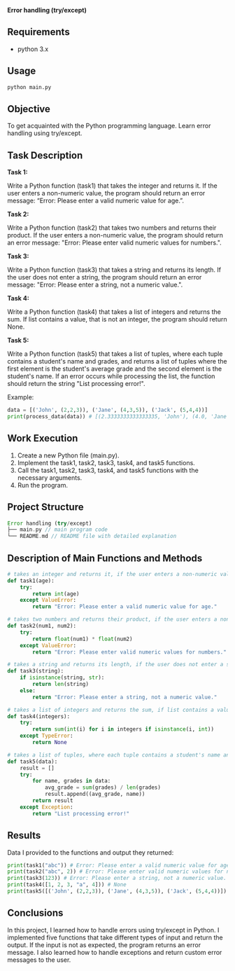 **Error handling (try/except)**

## Requirements
- python 3.x

## Usage

```sh
python main.py
```

## Objective

To get acquainted with the Python programming language. Learn error handling using try/except.

## Task Description

**Task 1:**

Write a Python function (task1) that takes the integer and returns it. If the user enters a non-numeric value, the program should return an error message: “Error: Please enter a valid numeric value for age.”.

**Task 2:**

Write a Python function (task2) that takes two numbers and returns their product. If the user enters a non-numeric value, the program should return an error message: "Error: Please enter valid numeric values for numbers.".

**Task 3:**

Write a Python function (task3) that takes a string and returns its length. If the user does not enter a string, the program should return an error message: "Error: Please enter a string, not a numeric value.".

**Task 4:**

Write a Python function (task4) that takes a list of integers and returns the sum. If list contains a value, that is not an integer, the program should return None.

**Task 5:**

Write a Python function (task5) that takes a list of tuples, where each tuple contains a student's name and grades, and returns a list of tuples where the first element is the student's average grade and the second element is the student's name. If an error occurs while processing the list, the function should return the string "List processing error!".

Example: 

```python
data = [('John', (2,2,3)), ('Jane', (4,3,5)), ('Jack', (5,4,4))] 
print(process_data(data)) # [(2.3333333333333335, 'John'), (4.0, 'Jane'), (4.333333333333333, 'Jack')]
```

## Work Execution

1. Create a new Python file (main.py).
2. Implement the task1, task2, task3, task4, and task5 functions.
3. Call the task1, task2, task3, task4, and task5 functions with the necessary arguments.
4. Run the program.

## Project Structure

```rust
Error handling (try/except)
├── main.py // main program code
└── README.md // README file with detailed explanation
```

## Description of Main Functions and Methods

```python
# takes an integer and returns it, if the user enters a non-numeric value, the program should return an error message
def task1(age):
    try:
        return int(age)
    except ValueError:
        return "Error: Please enter a valid numeric value for age."

# takes two numbers and returns their product, if the user enters a non-numeric value, the program should return an error message
def task2(num1, num2):
    try:
        return float(num1) * float(num2)
    except ValueError:
        return "Error: Please enter valid numeric values for numbers."

# takes a string and returns its length, if the user does not enter a string, the program should return an error message
def task3(string):
    if isinstance(string, str):
        return len(string)
    else:
        return "Error: Please enter a string, not a numeric value."

# takes a list of integers and returns the sum, if list contains a value, that is not an integer, the program should return None
def task4(integers):
    try:
        return sum(int(i) for i in integers if isinstance(i, int))
    except TypeError:
        return None

# takes a list of tuples, where each tuple contains a student's name and grades, and returns a list of tuples where the first element is the student's average grade and the second element is the student's name
def task5(data):
    result = []
    try:
        for name, grades in data:
            avg_grade = sum(grades) / len(grades)
            result.append((avg_grade, name))
        return result
    except Exception:
        return "List processing error!"
```

## Results

Data I provided to the functions and output they returned:

```python
print(task1("abc")) # Error: Please enter a valid numeric value for age.
print(task2("abc", 2)) # Error: Please enter valid numeric values for numbers.
print(task3(123)) # Error: Please enter a string, not a numeric value.
print(task4([1, 2, 3, "a", 4])) # None
print(task5([('John', (2,2,3)), ('Jane', (4,3,5)), ('Jack', (5,4,4))]) # [(2.3333333333333335, 'John'), (4.0, 'Jane'), (4.333333333333333, 'Jack')]
```

## Conclusions

In this project, I learned how to handle errors using try/except in Python. I implemented five functions that take different types of input and return the output. If the input is not as expected, the program returns an error message. I also learned how to handle exceptions and return custom error messages to the user.
